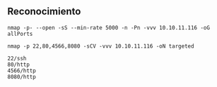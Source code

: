 ## Reconocimiento

`nmap -p- --open -sS --min-rate 5000 -n -Pn -vvv 10.10.11.116 -oG allPorts`

`nmap -p 22,80,4566,8080 -sCV -vvv 10.10.11.116 -oN targeted`

```
22/ssh
80/http
4566/http
8080/http
```
